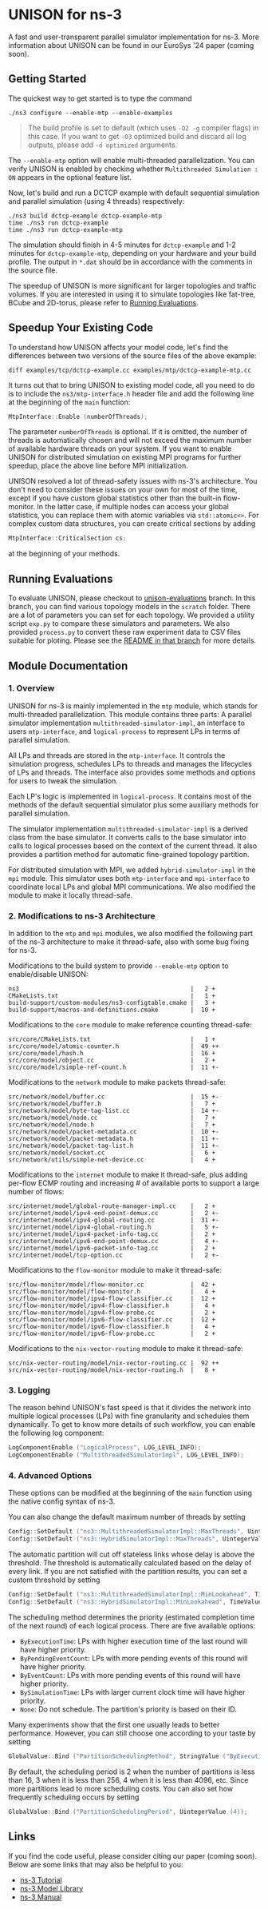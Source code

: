 
UNISON for ns-3
================================
A fast and user-transparent parallel simulator implementation for ns-3.
More information about UNISON can be found in our EuroSys '24 paper (coming soon).

## Getting Started

The quickest way to get started is to type the command

```shell
./ns3 configure --enable-mtp --enable-examples
```

> The build profile is set to default (which uses `-O2 -g` compiler flags) in this case.
> If you want to get `-O3` optimized build and discard all log outputs, please add `-d optimized` arguments.

The `--enable-mtp` option will enable multi-threaded parallelization.
You can verify UNISON is enabled by checking whether `Multithreaded Simulation : ON` appears in the optional feature list.

Now, let's build and run a DCTCP example with default sequential simulation and parallel simulation (using 4 threads) respectively:

```shell
./ns3 build dctcp-example dctcp-example-mtp
time ./ns3 run dctcp-example
time ./ns3 run dctcp-example-mtp
```

The simulation should finish in 4-5 minutes for `dctcp-example` and 1-2 minutes for `dctcp-example-mtp`, depending on your hardware and your build profile.
The output in `*.dat` should be in accordance with the comments in the source file.

The speedup of UNISON is more significant for larger topologies and traffic volumes.
If you are interested in using it to simulate topologies like fat-tree, BCube and 2D-torus, please refer to [Running Evaluations](#running-evaluations).

## Speedup Your Existing Code

To understand how UNISON affects your model code, let's find the differences between two versions of the source files of the above example:

```shell
diff examples/tcp/dctcp-example.cc examples/mtp/dctcp-example-mtp.cc
```

It turns out that to bring UNISON to existing model code, all you need to do is to include the `ns3/mtp-interface.h` header file and add the following line at the beginning of the `main` function:

```c++
MtpInterface::Enable (numberOfThreads);
```

The parameter `numberOfThreads` is optional.
If it is omitted, the number of threads is automatically chosen and will not exceed the maximum number of available hardware threads on your system. If you want to enable UNISON for distributed simulation on existing MPI programs for further speedup, place the above line before MPI initialization.

UNISON resolved a lot of thread-safety issues with ns-3's architecture.
You don't need to consider these issues on your own for most of the time, except if you have custom global statistics other than the built-in flow-monitor.
In the latter case, if multiple nodes can access your global statistics, you can replace them with atomic variables via `std::atomic<>`.
For complex custom data structures, you can create critical sections by adding

```c++
MtpInterface::CriticalSection cs;
```

at the beginning of your methods.

## Running Evaluations

To evaluate UNISON, please checkout to [unison-evaluations](https://github.com/NASA-NJU/UNISON-for-ns-3/tree/unison-evaluations) branch.
In this branch, you can find various topology models in the `scratch` folder.
There are a lot of parameters you can set for each topology.
We provided a utility script `exp.py` to compare these simulators and parameters.
We also provided `process.py` to convert these raw experiment data to CSV files suitable for ploting.
Please see the [README in that branch](https://github.com/NASA-NJU/UNISON-for-ns-3/tree/unison-evaluations) for more details.

## Module Documentation

### 1. Overview

UNISON for ns-3 is mainly implemented in the `mtp` module, which stands for multi-threaded parallelization.
This module contains three parts: A parallel simulator implementation `multithreaded-simulator-impl`, an interface to users `mtp-interface`, and `logical-process` to represent LPs in terms of parallel simulation.

All LPs and threads are stored in the `mtp-interface`.
It controls the simulation progress, schedules LPs to threads and manages the lifecycles of LPs and threads.
The interface also provides some methods and options for users to tweak the simulation.

Each LP's logic is implemented in `logical-process`. It contains most of the methods of the default sequential simulator plus some auxiliary methods for parallel simulation.

The simulator implementation `multithreaded-simulator-impl` is a derived class from the base simulator.
It converts calls to the base simulator into calls to logical processes based on the context of the current thread.
It also provides a partition method for automatic fine-grained topology partition.

For distributed simulation with MPI, we added `hybrid-simulator-impl` in the `mpi` module.
This simulator uses both `mtp-interface` and `mpi-interface` to coordinate local LPs and global MPI communications.
We also modified the module to make it locally thread-safe.

### 2. Modifications to ns-3 Architecture

In addition to the `mtp` and `mpi` modules, we also modified the following part of the ns-3 architecture to make it thread-safe, also with some bug fixing for ns-3.

Modifications to the build system to provide `--enable-mtp` option to enable/disable UNISON:

```
ns3                                                |   2 +
CMakeLists.txt                                     |   1 +
build-support/custom-modules/ns3-configtable.cmake |   3 +
build-support/macros-and-definitions.cmake         |  10 +
```

Modifications to the `core` module to make reference counting thread-safe:

```
src/core/CMakeLists.txt                            |   1 +
src/core/model/atomic-counter.h                    |  49 ++
src/core/model/hash.h                              |  16 +
src/core/model/object.cc                           |   2 +
src/core/model/simple-ref-count.h                  |  11 +-
```

Modifications to the `network` module to make packets thread-safe:

```
src/network/model/buffer.cc                        |  15 +-
src/network/model/buffer.h                         |   7 +
src/network/model/byte-tag-list.cc                 |  14 +-
src/network/model/node.cc                          |   7 +
src/network/model/node.h                           |   7 +
src/network/model/packet-metadata.cc               |  10 +-
src/network/model/packet-metadata.h                |  11 +-
src/network/model/packet-tag-list.h                |  11 +-
src/network/model/socket.cc                        |   6 +
src/network/utils/simple-net-device.cc             |   4 +
```

Modifications to the `internet` module to make it thread-safe, plus adding per-flow ECMP routing and increasing # of available ports to support a large number of flows:

```
src/internet/model/global-route-manager-impl.cc    |   2 +
src/internet/model/ipv4-end-point-demux.cc         |   2 +-
src/internet/model/ipv4-global-routing.cc          |  31 +-
src/internet/model/ipv4-global-routing.h           |   5 +-
src/internet/model/ipv4-packet-info-tag.cc         |   2 +
src/internet/model/ipv6-end-point-demux.cc         |   4 +-
src/internet/model/ipv6-packet-info-tag.cc         |   2 +
src/internet/model/tcp-option.cc                   |   2 +-
```

Modifications to the `flow-monitor` module to make it thread-safe:

```
src/flow-monitor/model/flow-monitor.cc             |  42 +
src/flow-monitor/model/flow-monitor.h              |   4 +
src/flow-monitor/model/ipv4-flow-classifier.cc     |  12 +
src/flow-monitor/model/ipv4-flow-classifier.h      |   4 +
src/flow-monitor/model/ipv4-flow-probe.cc          |   2 +
src/flow-monitor/model/ipv6-flow-classifier.cc     |  12 +
src/flow-monitor/model/ipv6-flow-classifier.h      |   4 +
src/flow-monitor/model/ipv6-flow-probe.cc          |   2 +
```

Modifications to the `nix-vector-routing` module to make it thread-safe:

```
src/nix-vector-routing/model/nix-vector-routing.cc |  92 ++
src/nix-vector-routing/model/nix-vector-routing.h  |   8 +
```

### 3. Logging

The reason behind UNISON's fast speed is that it divides the network into multiple logical processes (LPs) with fine granularity and schedules them dynamically.
To get to know more details of such workflow, you can enable the following log component:

```c++
LogComponentEnable ("LogicalProcess", LOG_LEVEL_INFO);
LogComponentEnable ("MultithreadedSimulatorImpl", LOG_LEVEL_INFO);
```

### 4. Advanced Options

These options can be modified at the beginning of the `main` function using the native config syntax of ns-3.

You can also change the default maximum number of threads by setting

```c++
Config::SetDefault ("ns3::MultithreadedSimulatorImpl::MaxThreads", UintegerValue (8));
Config::SetDefault ("ns3::HybridSimulatorImpl::MaxThreads", UintegerValue (8));
```

The automatic partition will cut off stateless links whose delay is above the threshold.
The threshold is automatically calculated based on the delay of every link.
If you are not satisfied with the partition results, you can set a custom threshold by setting

```c++
Config::SetDefault ("ns3::MultithreadedSimulatorImpl::MinLookahead", TimeValue (NanoSeconds (500));
Config::SetDefault ("ns3::HybridSimulatorImpl::MinLookahead", TimeValue (NanoSeconds (500));
```

The scheduling method determines the priority (estimated completion time of the next round) of each logical process.
There are five available options:

- `ByExecutionTime`: LPs with higher execution time of the last round will have higher priority.
- `ByPendingEventCount`: LPs with more pending events of this round will have higher priority.
- `ByEventCount`: LPs with more pending events of this round will have higher priority.
- `BySimulationTime`: LPs with larger current clock time will have higher priority.
- `None`: Do not schedule. The partition's priority is based on their ID.

Many experiments show that the first one usually leads to better performance.
However, you can still choose one according to your taste by setting

```c++
GlobalValue::Bind ("PartitionSchedulingMethod", StringValue ("ByExecutionTime"));
```

By default, the scheduling period is 2 when the number of partitions is less than 16, 3 when it is less than 256, 4 when it is less than 4096, etc.
Since more partitions lead to more scheduling costs.
You can also set how frequently scheduling occurs by setting

```c++
GlobalValue::Bind ("PartitionSchedulingPeriod", UintegerValue (4));
```

## Links

If you find the code useful, please consider citing our paper (coming soon).
Below are some links that may also be helpful to you:

- [ns-3 Tutorial](https://www.nsnam.org/docs/tutorial/html/index.html)
- [ns-3 Model Library](https://www.nsnam.org/docs/models/html/index.html)
- [ns-3 Manual](https://www.nsnam.org/docs/manual/html/index.html)
